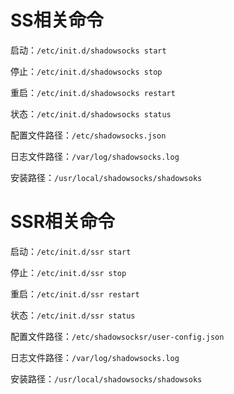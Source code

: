 # SS相关命令 #

启动：`/etc/init.d/shadowsocks start` 

停止：`/etc/init.d/shadowsocks stop` 

重启：`/etc/init.d/shadowsocks restart` 

状态：`/etc/init.d/shadowsocks status`

配置文件路径：`/etc/shadowsocks.json` 

日志文件路径：`/var/log/shadowsocks.log` 

安装路径：`/usr/local/shadowsocks/shadowsoks`

# SSR相关命令 #

启动：`/etc/init.d/ssr start` 

停止：`/etc/init.d/ssr stop` 

重启：`/etc/init.d/ssr restart` 

状态：`/etc/init.d/ssr status`

配置文件路径：`/etc/shadowsocksr/user-config.json` 

日志文件路径：`/var/log/shadowsocks.log` 

安装路径：`/usr/local/shadowsocks/shadowsoks`
